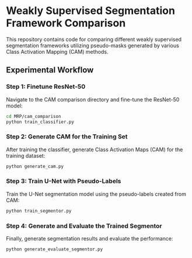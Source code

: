 # Weakly Supervised Segmentation Framework Comparison

This repository contains code for comparing different weakly supervised segmentation frameworks utilizing pseudo-masks generated by various Class Activation Mapping (CAM) methods.

## Experimental Workflow

### Step 1: Finetune ResNet-50

Navigate to the CAM comparison directory and fine-tune the ResNet-50 model:

```bash
cd MRP/cam_comparison
python train_classifier.py
```

### Step 2: Generate CAM for the Training Set

After training the classifier, generate Class Activation Maps (CAM) for the training dataset:

```bash
python generate_cam.py
```

### Step 3: Train U-Net with Pseudo-Labels

Train the U-Net segmentation model using the pseudo-labels created from CAM:

```bash
python train_segmentor.py
```

### Step 4: Generate and Evaluate the Trained Segmentor

Finally, generate segmentation results and evaluate the performance:

```bash
python generate_evaluate_segmentor.py
```